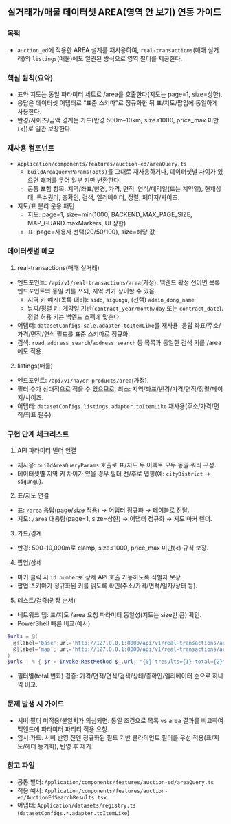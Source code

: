 ## 실거래가/매물 데이터셋 AREA(영역 안 보기) 연동 가이드

### 목적

- `auction_ed`에 적용한 AREA 설계를 재사용하여, `real-transactions`(매매 실거래)와 `listings`(매물)에도 일관된 방식으로 영역 필터를 제공한다.

### 핵심 원칙(요약)

- 표와 지도는 동일 파라미터 세트로 /area를 호출한다(지도는 page=1, size=상한).
- 응답은 데이터셋 어댑터로 “표준 스키마”로 정규화한 뒤 표/지도/팝업에 동일하게 사용한다.
- 반경/사이즈/금액 경계는 가드(반경 500m–10km, size≤1000, price_max 미만(<))로 일관 보장한다.

### 재사용 컴포넌트

- `Application/components/features/auction-ed/areaQuery.ts`
  - `buildAreaQueryParams(opts)`를 그대로 재사용하거나, 데이터셋별 차이가 있으면 래퍼를 두어 일부 키만 변환한다.
  - 공통 포함 항목: 지역/좌표/반경, 가격, 면적, 연식/매각일(또는 계약일), 현재상태, 특수권리, 층확인, 검색, 엘리베이터, 정렬, 페이지/사이즈.
- 지도/표 분리 운용 패턴
  - 지도: page=1, size=min(1000, BACKEND_MAX_PAGE_SIZE, MAP_GUARD.maxMarkers, UI 상한)
  - 표: page=사용자 선택(20/50/100), size=해당 값

### 데이터셋별 메모

1. real-transactions(매매 실거래)

- 엔드포인트: `/api/v1/real-transactions/area`(가정). 백엔드 확정 전이면 목록 엔드포인트와 동일 키를 쓰되, 지역 키가 상이할 수 있음.
  - 지역 키 예시(목록 대비): `sido`, `sigungu`, (선택) `admin_dong_name`
  - 날짜/정렬 키: 계약일 기반(`contract_year/month/day` 또는 `contract_date`). 정렬 허용 키는 백엔드 스펙에 맞춘다.
- 어댑터: `datasetConfigs.sale.adapter.toItemLike`를 재사용. 응답 좌표/주소/가격/면적/연식 필드를 표준 스키마로 정규화.
- 검색: `road_address_search`/`address_search` 등 목록과 동일한 검색 키를 /area에도 적용.

2. listings(매물)

- 엔드포인트: `/api/v1/naver-products/area`(가정).
- 필터 수가 상대적으로 적을 수 있으므로, 최소: 지역/좌표/반경/가격/면적/정렬/페이지/사이즈.
- 어댑터: `datasetConfigs.listings.adapter.toItemLike` 재사용(주소/가격/면적/좌표 필수).

### 구현 단계 체크리스트

1. API 파라미터 빌더 연결

- 재사용: `buildAreaQueryParams` 호출로 표/지도 두 이펙트 모두 동일 쿼리 구성.
- 데이터셋별 지역 키 차이가 있을 경우 빌더 전/후로 맵핑(예: `cityDistrict` → `sigungu`).

2. 표/지도 연결

- 표: `/area` 응답(page/size 적용) → 어댑터 정규화 → 테이블로 전달.
- 지도: `/area` 대용량(page=1, size=상한) → 어댑터 정규화 → 지도 마커 렌더.

3. 가드/경계

- 반경: 500–10,000m로 clamp, size≤1000, price_max 미만(<) 규칙 보장.

4. 팝업/상세

- 마커 클릭 시 `id:number`로 상세 API 호출 가능하도록 식별자 보장.
- 팝업 스키마가 정규화된 키를 읽도록 확인(주소/가격/면적/일자/상태 등).

5. 테스트/검증(권장 순서)

- 네트워크 탭: 표/지도 /area 요청 파라미터 동일성(지도는 size만 큼) 확인.
- PowerShell 빠른 비교(예시)

```powershell
$urls = @(
  @{label='base';url='http://127.0.0.1:8000/api/v1/real-transactions/area?...&page=1&size=20'},
  @{label='map'; url='http://127.0.0.1:8000/api/v1/real-transactions/area?...&page=1&size=500'}
)
$urls | % { $r = Invoke-RestMethod $_.url; "{0}`tresults={1} total={2}" -f $_.label, ($r.results.Count), ($r.total) }
```

- 필터별(total 변화) 검증: 가격/면적/연식/검색/상태/층확인/엘리베이터 순으로 하나씩 비교.

### 문제 발생 시 가이드

- 서버 필터 미적용/불일치가 의심되면: 동일 조건으로 목록 vs area 결과를 비교하여 백엔드에 파라미터 파리티 적용 요청.
- 임시 가드: 서버 반영 전엔 정규화된 필드 기반 클라이언트 필터를 우선 적용(표/지도/헤더 동기화), 반영 후 제거.

### 참고 파일

- 공통 빌더: `Application/components/features/auction-ed/areaQuery.ts`
- 적용 예시: `Application/components/features/auction-ed/AuctionEdSearchResults.tsx`
- 어댑터: `Application/datasets/registry.ts` (`datasetConfigs.*.adapter.toItemLike`)
